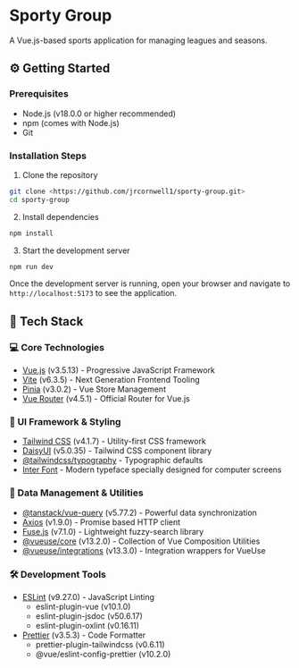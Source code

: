 # Sporty Group

A Vue.js-based sports application for managing leagues and seasons.

## ⚙️ Getting Started

### Prerequisites
- Node.js (v18.0.0 or higher recommended)
- npm (comes with Node.js)
- Git

### Installation Steps

1. Clone the repository
```bash
git clone <https://github.com/jrcornwell1/sporty-group.git>
cd sporty-group
```

2. Install dependencies
```bash
npm install
```

3. Start the development server
```bash
npm run dev
```

Once the development server is running, open your browser and navigate to `http://localhost:5173` to see the application.



## 🚀 Tech Stack

### 💻 Core Technologies
- [Vue.js](https://vuejs.org/) (v3.5.13) - Progressive JavaScript Framework
- [Vite](https://vitejs.dev/) (v6.3.5) - Next Generation Frontend Tooling
- [Pinia](https://pinia.vuejs.org/) (v3.0.2) - Vue Store Management
- [Vue Router](https://router.vuejs.org/) (v4.5.1) - Official Router for Vue.js

### 🎨 UI Framework & Styling
- [Tailwind CSS](https://tailwindcss.com/) (v4.1.7) - Utility-first CSS framework
- [DaisyUI](https://daisyui.com/) (v5.0.35) - Tailwind CSS component library
- [@tailwindcss/typography](https://tailwindcss.com/docs/typography-plugin) - Typographic defaults
- [Inter Font](https://rsms.me/inter/) - Modern typeface specially designed for computer screens

### 💽 Data Management & Utilities
- [@tanstack/vue-query](https://tanstack.com/query/latest) (v5.77.2) - Powerful data synchronization
- [Axios](https://axios-http.com/) (v1.9.0) - Promise based HTTP client
- [Fuse.js](https://fusejs.io/) (v7.1.0) - Lightweight fuzzy-search library
- [@vueuse/core](https://vueuse.org/) (v13.2.0) - Collection of Vue Composition Utilities
- [@vueuse/integrations](https://vueuse.org/) (v13.3.0) - Integration wrappers for VueUse

### 🛠️ Development Tools
- [ESLint](https://eslint.org/) (v9.27.0) - JavaScript Linting
    - eslint-plugin-vue (v10.1.0)
    - eslint-plugin-jsdoc (v50.6.17)
    - eslint-plugin-oxlint (v0.16.11)
- [Prettier](https://prettier.io/) (v3.5.3) - Code Formatter
    - prettier-plugin-tailwindcss (v0.6.11)
    - @vue/eslint-config-prettier (v10.2.0)

